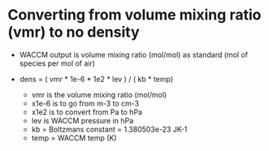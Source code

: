 # Converting from volume mixing ratio (vmr) to no density

- WACCM output is volume mixing ratio (mol/mol) as standard (mol of species per mol of air)

-	dens = ( vmr * 1e-6 * 1e2 * lev ) / ( kb * temp)
    
    - vmr is the volume mixing ratio (mol/mol)
    - x1e-6 is to go from m-3 to cm-3
    - x1e2 is to convert from Pa to hPa
    - lev is WACCM pressure in hPa
    - kb = Boltzmans constant = 1.380503e-23 JK-1
    - temp = WACCM temp (K)
